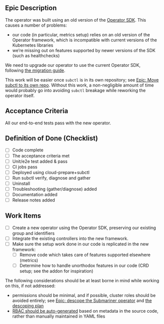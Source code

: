 ## Epic Description

The operator was built using an old version of the
[Operator SDK](https://sdk.operatorframework.io/docs/building-operators/golang/quickstart/).
This causes a number of problems:

* our code (in particular, metrics setup) relies on an old version of the Operator framework,
  which is incompatible with current versions of the Kubernetes libraries
* we’re missing out on features supported by newer versions of the SDK (such as healthchecks)

We need to upgrade our operator to use the current Operator SDK, following
[the migration guide](https://sdk.operatorframework.io/docs/building-operators/golang/migration/).

This work will be easier once `subctl` is in its own repository; see
[Epic: Move subctl to its own repo](https://github.com/submariner-io/enhancements/issues/89).
Without this work, a non-negligible amount of time would probably go into avoiding `subctl`
breakage while reworking the operator itself.

## Acceptance Criteria

All our end-to-end tests pass with the new operator.

## Definition of Done (Checklist)
<!-- Make sure to check all relevant items before end of the release: -->

* [ ] Code complete
* [ ] The acceptance criteria met
* [ ] Unit/e2e test added & pass
* [ ] CI jobs pass
* [ ] Deployed using cloud-prepare+subctl
* [ ] Run subctl verify, diagnose and gather
* [ ] Uninstall
* [ ] Troubleshooting (gather/diagnose) added
* [ ] Documentation added
* [ ] Release notes added

## Work Items

* [ ] Create a new operator using the Operator SDK, preserving our existing group and identifiers
* [ ] Integrate the existing controllers into the new framework.
* [ ] Make sure the setup work done in our code is replicated in the new framework:
  * [ ] Remove code which takes care of features supported elsewhere (metrics)
  * [ ] Determine how to handle unorthodox features in our code (CRD setup; see the addon for inspiration)

The following considerations should be at least borne in mind while working on this, if not addressed:

* permissions should be minimal, and if possible, cluster roles should be avoided entirely; see
  [Epic: descope the Submariner operator](https://github.com/submariner-io/enhancements/issues/75) and
  [the descoping plan](https://hackmd.io/wVfLKpxtSN-P0n07Kx4J8Q)
* [RBAC should be auto-generated](https://github.com/submariner-io/submariner-operator/issues/1105) based
  on metadata in the source code, rather than manually maintained in YAML files
